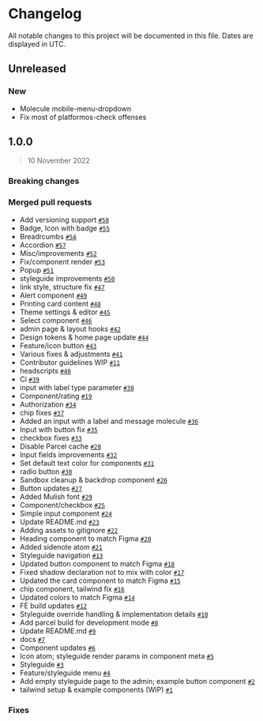 # Changelog

All notable changes to this project will be documented in this file. Dates are displayed in UTC.

## Unreleased

### New

- Molecule mobile-menu-dropdown
- Fix most of platformos-check offenses

## 1.0.0

> 10 November 2022

### Breaking changes

### Merged pull requests
- Add versioning support [`#58`](https://github.com/Platform-OS/pos-module-components/pull/58)
- Badge, Icon with badge [`#55`](https://github.com/Platform-OS/pos-module-components/pull/55)
- Breadrcumbs [`#54`](https://github.com/Platform-OS/pos-module-components/pull/54)
- Accordion [`#57`](https://github.com/Platform-OS/pos-module-components/pull/57)
- Misc/improvements [`#52`](https://github.com/Platform-OS/pos-module-components/pull/52)
- Fix/component render [`#53`](https://github.com/Platform-OS/pos-module-components/pull/53)
- Popup [`#51`](https://github.com/Platform-OS/pos-module-components/pull/51)
- styleguide improvements [`#50`](https://github.com/Platform-OS/pos-module-components/pull/50)
- link style, structure fix [`#47`](https://github.com/Platform-OS/pos-module-components/pull/47)
- Alert component [`#49`](https://github.com/Platform-OS/pos-module-components/pull/49)
- Printing card content [`#48`](https://github.com/Platform-OS/pos-module-components/pull/48)
- Theme settings & editor [`#45`](https://github.com/Platform-OS/pos-module-components/pull/45)
- Select component [`#46`](https://github.com/Platform-OS/pos-module-components/pull/46)
- admin page & layout hooks [`#42`](https://github.com/Platform-OS/pos-module-components/pull/42)
- Design tokens & home page update [`#44`](https://github.com/Platform-OS/pos-module-components/pull/44)
- Feature/icon button [`#43`](https://github.com/Platform-OS/pos-module-components/pull/43)
- Various fixes & adjustments [`#41`](https://github.com/Platform-OS/pos-module-components/pull/41)
- Contributor guidelines WIP [`#11`](https://github.com/Platform-OS/pos-module-components/pull/11)
- headscripts [`#40`](https://github.com/Platform-OS/pos-module-components/pull/40)
- Ci [`#39`](https://github.com/Platform-OS/pos-module-components/pull/39)
- input with label type parameter [`#38`](https://github.com/Platform-OS/pos-module-components/pull/38)
- Component/rating [`#19`](https://github.com/Platform-OS/pos-module-components/pull/19)
- Authorization [`#34`](https://github.com/Platform-OS/pos-module-components/pull/34)
- chip fixes [`#37`](https://github.com/Platform-OS/pos-module-components/pull/37)
- Added an input with a label and message molecule [`#36`](https://github.com/Platform-OS/pos-module-components/pull/36)
- Input with button fix [`#35`](https://github.com/Platform-OS/pos-module-components/pull/35)
- checkbox fixes [`#33`](https://github.com/Platform-OS/pos-module-components/pull/33)
- Disable Parcel cache [`#28`](https://github.com/Platform-OS/pos-module-components/pull/28)
- Input fields improvements [`#32`](https://github.com/Platform-OS/pos-module-components/pull/32)
- Set default text color for components [`#31`](https://github.com/Platform-OS/pos-module-components/pull/31)
- radio button [`#30`](https://github.com/Platform-OS/pos-module-components/pull/30)
- Sandbox cleanup & backdrop component [`#26`](https://github.com/Platform-OS/pos-module-components/pull/26)
- Button updates [`#27`](https://github.com/Platform-OS/pos-module-components/pull/27)
- Added Mulish font [`#29`](https://github.com/Platform-OS/pos-module-components/pull/29)
- Component/checkbox [`#25`](https://github.com/Platform-OS/pos-module-components/pull/25)
- Simple input component [`#24`](https://github.com/Platform-OS/pos-module-components/pull/24)
- Update README.md [`#23`](https://github.com/Platform-OS/pos-module-components/pull/23)
- Adding assets to gitignore [`#22`](https://github.com/Platform-OS/pos-module-components/pull/22)
- Heading component to match Figma [`#20`](https://github.com/Platform-OS/pos-module-components/pull/20)
- Added sidenote atom [`#21`](https://github.com/Platform-OS/pos-module-components/pull/21)
- Styleguide navigation [`#13`](https://github.com/Platform-OS/pos-module-components/pull/13)
- Updated button component to match Figma [`#18`](https://github.com/Platform-OS/pos-module-components/pull/18)
- Fixed shadow declaration not to mix with color [`#17`](https://github.com/Platform-OS/pos-module-components/pull/17)
- Updated the card component to match Figma [`#15`](https://github.com/Platform-OS/pos-module-components/pull/15)
- chip component, tailwind fix [`#16`](https://github.com/Platform-OS/pos-module-components/pull/16)
- Updated colors to match Figma [`#14`](https://github.com/Platform-OS/pos-module-components/pull/14)
- FE build updates [`#12`](https://github.com/Platform-OS/pos-module-components/pull/12)
- Styleguide override handling & implementation details [`#10`](https://github.com/Platform-OS/pos-module-components/pull/10)
- Add parcel build for development mode [`#8`](https://github.com/Platform-OS/pos-module-components/pull/8)
- Update README.md [`#9`](https://github.com/Platform-OS/pos-module-components/pull/9)
- docs [`#7`](https://github.com/Platform-OS/pos-module-components/pull/7)
- Component updates [`#6`](https://github.com/Platform-OS/pos-module-components/pull/6)
- Icon atom; styleguide render params in component meta [`#5`](https://github.com/Platform-OS/pos-module-components/pull/5)
- Styleguide [`#3`](https://github.com/Platform-OS/pos-module-components/pull/3)
- Feature/styleguide menu [`#4`](https://github.com/Platform-OS/pos-module-components/pull/4)
- Add empty styleguide page to the admin; example button component [`#2`](https://github.com/Platform-OS/pos-module-components/pull/2)
- tailwind setup & example components (WIP) [`#1`](https://github.com/Platform-OS/pos-module-components/pull/1)

### Fixes
